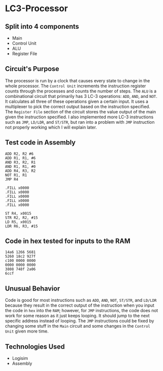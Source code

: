 # LC3-Processor

## Split into 4 components
- Main
- Control Unit
- ALU
- Register File

## Circuit's Purpose

The processor is run by a clock that causes every state to change in the whole processor. The `Control Unit` 
increments the instruction register counts through the processes and counts the number of steps. The `ALU` is a
combinational circuit that primarily has 3 LC-3 operations: `ADD`, `AND`, and `NOT`. It calculates all three
of these operations given a certain input. It uses a multiplexer to pick the correct output based on the 
instruction specified. The `Register File` section of the circuit stores the value output of the main given the 
instruction specified. I also implemented more LC-3 instructions such as `JMP`, `LD/LDR`, and `ST/STR`, but ran into a 
problem with `JMP` instruction not properly working which I will explain later.

## Test code in Assembly

```
ADD R2, R2 #6
ADD R1, R1, #6
AND R3, R2, R1
AND R1, R1, #0
ADD R4, R3, R2
NOT R1, R1
JMP R4
```

```
.FILL x0000
.FILL x0000
.FILL x0000
.FILL x0000
.FILL x0000
```

```
ST R4, x0015
STR R2, R2, #15
LD R5, x0015
LDR R6, R3, #15
```

## Code in hex tested for inputs to the RAM

```
14a6 1266 5681 
5260 18c2 927f 
c100 0000 0000 
0000 0000 0000 
3808 748f 2a06 
6ccf
```

## Unusual Behavior
Code is good for most instructions such as `ADD`, `AND`, `NOT`, `ST/STR`, and `LD/LDR` because they result in the correct
output of the instruction when you input the code in `hex` into the `RAM`; however, for `JMP` instructions, the code 
does not work for some reason as it just keeps looping. It should jump to the next specific address instead 
of looping. The `JMP` instructions could be fixed by changing some stuff in the `Main` circuit and some 
changes in the `Control Unit` given more time.

## Technologies Used
- Logisim
- Assembly

